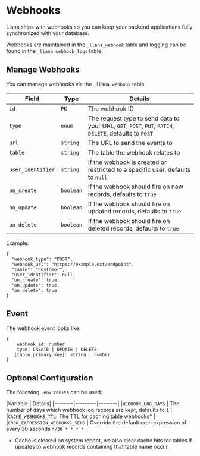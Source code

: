# Webhooks

Llana ships with webhooks so you can keep your backend applications fully synchronized with your database.

Webhooks are maintained in the `_llana_webhook` table and logging can be found in the `_llana_webhook_logs` table.

## Manage Webhooks

You can manage webhooks via the `_llana_webhook` table.

|Field | Type | Details|
|--------|---------|--------|
|`id` | `PK` | The webhook ID  |
|`type` | `enum` | The request type to send data to your URL, `GET`, `POST`, `PUT`, `PATCH`, `DELETE`, defaults to `POST` |
|`url` | `string` | The URL to send the events to |
|`table` | `string` | The table the webhook relates to |
|`user_identifier` | `string`| If the webhook is created or restricted to a specific user, defaults to `null` |
|`on_create` | `boolean` | If the webhook should fire on new records, defaults to `true` |
|`on_update` | `boolean` | If the webhook should fire on updated records, defaults to `true` |
|`on_delete` | `boolean` | If the webhook should fire on deleted records, defaults to `true` |

Example: 
```
{
  "webhook_type": "POST",
  "webhook_url": "https://example.ext/endpoint",
  "table": "Customer",
  "user_identifier": null,
  "on_create": true,
  "on_update": true,
  "on_delete": true
}
```

## Event

The webhook event looks like:

```
{
	webhook_id: number
	type: CREATE | UPDATE | DELETE
   [table_primary_key]: string | number
}
```

## Optional Configuration

The following `.env` values can be used: 

|Variable | Details|
|--------|---------|--------|
|`WEBHOOK_LOG_DAYS`  | The number of days which webhook log records are kept, defaults to `1`  |
|`CACHE_WEBHOOKS_TTL`| The TTL for caching table webhooks* | 
|`CRON_EXPRESSION_WEBHOOKS_SEND` | Override the default cron expression of every 30 seconds `*/30 * * * *` |

* Cache is cleared on system reboot, we also clear cache hits for tables if updates to webhook records containing that table name occur.